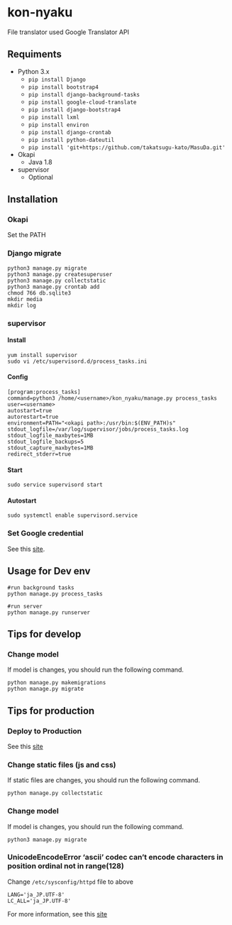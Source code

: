 # kon-nyaku
File translator used Google Translator API

## Requiments
- Python 3.x
    - `pip install Django`
    - `pip install bootstrap4`
    - `pip install django-background-tasks`
    - `pip install google-cloud-translate`
    - `pip install django-bootstrap4`
    - `pip install lxml`
    - `pip install environ`
    - `pip install django-crontab`
    - `pip install python-dateutil`
    - `pip install 'git+https://github.com/takatsugu-kato/MasuDa.git'`
- Okapi
  - Java 1.8
- supervisor
  - Optional

## Installation
### Okapi
Set the PATH
### Django migrate
```
python3 manage.py migrate
python3 manage.py createsuperuser
python3 manage.py collectstatic
python3 manage.py crontab add
chmod 766 db.sqlite3
mkdir media
mkdir log
```

### supervisor
#### Install
```
yum install supervisor
sudo vi /etc/supervisord.d/process_tasks.ini
```
#### Config
```
[program:process_tasks]
command=python3 /home/<username>/kon_nyaku/manage.py process_tasks
user=<username>
autostart=true
autorestart=true
environment=PATH="<okapi path>:/usr/bin:$(ENV_PATH)s"
stdout_logfile=/var/log/supervisor/jobs/process_tasks.log
stdout_logfile_maxbytes=1MB
stdout_logfile_backups=5
stdout_capture_maxbytes=1MB
redirect_stderr=true
```
#### Start
```
sudo service supervisord start
```
#### Autostart
```
sudo systemctl enable supervisord.service
```

### Set Google credential
See this [site](https://cloud.google.com/translate/docs/quickstart-client-libraries).

## Usage for Dev env
```
#run background tasks
python manage.py process_tasks

#run server
python manage.py runserver
```
## Tips for develop
### Change model
If model is changes, you should run the following command.
```
python manage.py makemigrations
python manage.py migrate
```

## Tips for production
### Deploy to Production
See this [site](https://qiita.com/tinaba/items/01bc72c100f97438a36e)
### Change static files (js and css)
If static files are changes, you should run the following command.
```
python manage.py collectstatic
```
### Change model
If model is changes, you should run the following command.
```
python3 manage.py migrate
```
### UnicodeEncodeError ‘ascii’ codec can’t encode characters in position ordinal not in range(128)
Change `/etc/sysconfig/httpd` file to above
```
LANG='ja_JP.UTF-8'
LC_ALL='ja_JP.UTF-8'
```
For more information, see this [site](https://itekblog.com/ascii-codec-cant-encode-characters-in-position/)

